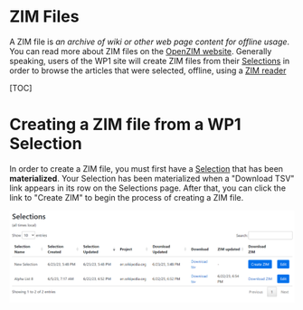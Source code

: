 # ZIM Files

A ZIM file is _an archive of wiki or other web page content for offline usage_.
You can read more about ZIM files on the [OpenZIM website](https://wiki.openzim.org/wiki/OpenZIM). Generally speaking, users of the WP1 site will create ZIM files from their [Selections](selections.md) in order to browse the articles that were selected, offline, using a [ZIM reader](https://wiki.openzim.org/wiki/Readers)

[TOC]

# Creating a ZIM file from a WP1 Selection

In order to create a ZIM file, you must first have a [Selection](selections.md) that has been **materialized**. Your Selection has been materialized when a "Download TSV" link appears in its row on the Selections page. After that, you can click the link to "Create ZIM" to begin the process of creating a ZIM file.

![Screenshot of WP1 Selections list](img/create_zim.png)
